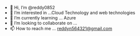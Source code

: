 - 👋 Hi, I’m @reddy0852
- 👀 I’m interested in ...Cloud Technology and web technologies 
- 🌱 I’m currently learning ... Azure
- 💞️ I’m looking to collaborate on ...
- 📫 How to reach me ... reddyn564321@gmail.com

<!---
reddy0852/reddy0852 is a ✨ special ✨ repository because its `README.md` (this file) appears on your GitHub profile.
You can click the Preview link to take a look at your changes.
--->
